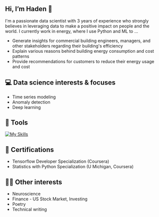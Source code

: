 ## Hi, I’m Haden 👋
I'm a passionate data scientist with 3 years of experience who strongly believes in leveraging data to make a positive impact on people and the world. 
I currently work in energy, where I use Python and ML to ...
* Generate insights for commercial building engineers, managers, and other stakeholders regarding their building's efficiency
* Explain various reasons behind building energy consumption and cost patterns
* Provide recommendations for customers to reduce their energy usage and cost

## 💻 Data science interests & focuses
* Time series modeling
* Anomaly detection
* Deep learning

## 🧰 Tools
[![My Skills](https://skillicons.dev/icons?i=py,mysql,gcp,docker,git,linux,fastapi,tensorflow)](https://skillicons.dev)

## 🥇 Certifications
* Tensorflow Developer Specialization (Coursera)
* Statistics with Python Specialization (U Michigan, Coursera)

## 🙇‍♂️ Other interests
* Neuroscience
* Finance - US Stock Market, Investing
* Poetry
* Technical writing
